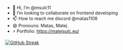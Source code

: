 - 👋 Hi, I’m @msulc11
- 💞️ I’m looking to collaborate on frontend developing
- 📫 How to reach me discord @matas1108
- 😄 Pronouns: Matas, Matej
- ⚡ Portfolio: https://matejsulc.eu/



[![GitHub Streak](https://streak-stats.demolab.com?user=msulc11&theme=dark)](https://git.io/streak-stats)
<!---
msulc11/msulc11 is a ✨ special ✨ repository because its `README.md` (this file) appears on your GitHub profile.
You can click the Preview link to take a look at your changes.
--->
